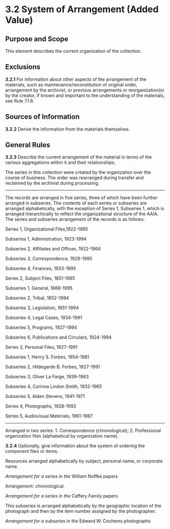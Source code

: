 # 3.2 System of Arrangement (Added Value)

## Purpose and Scope

This element describes the current organization of the collection.

## Exclusions

**3.2.1** For information about other aspects of the arrangement of the materials, such as maintenance/reconstitution of original order, arrangement by the archivist, or previous arrangements or reorganization(s) by the creator, if known and important to the understanding of the materials, see Rule 7.1.8.

## Sources of Information

**3.2.2** Derive the information from the materials themselves.

## General Rules

**3.2.3** Describe the current arrangement of the material in terms of the various aggregations within it and their relationships.

<p class="dacs-example">The series in this collection were created by the organization over the course of business. The order was rearranged during transfer and reclaimed by the archivist during processing.</p>

------------------------

<p class="dacs-example">The records are arranged in five series, three of which have been further arranged in subseries. The contents of each series or subseries are arranged alphabetically, with the exception of Series 1, Subseries 1, which is arranged hierarchically to reflect the organizational structure of the AAIA. The series and subseries arrangement of the records is as follows:</p>

<p class="dacs-example">Series 1, Organizational Files,1922-1995</p>
<p class="dacs-example">Subseries 1, Administration, 1923-1994</p>
<p class="dacs-example">Subseries 2, Affiliates and Offices, 1922-1964</p>
<p class="dacs-example">Subseries 3, Correspondence, 1929-1995</p>
<p class="dacs-example">Subseries 4, Finances, 1933-1995</p>

<p class="dacs-example">Series 2, Subject Files, 1851-1995</p>
<p class="dacs-example">Subseries 1, General, 1868-1995</p>
<p class="dacs-example">Subseries 2, Tribal, 1852-1994</p>
<p class="dacs-example">Subseries 3, Legislation, 1851-1994</p>
<p class="dacs-example">Subseries 4, Legal Cases, 1934-1991</p>
<p class="dacs-example">Subseries 5, Programs, 1927-1994</p>
<p class="dacs-example">Subseries 6, Publications and Circulars, 1924-1994</p>

<p class="dacs-example">Series 3, Personal Files, 1927-1991</p>
<p class="dacs-example">Subseries 1, Henry S. Forbes, 1954-1981</p>
<p class="dacs-example">Subseries 2, Hildegarde B. Forbes, 1927-1991</p>
<p class="dacs-example">Subseries 3, Oliver La Farge, 1939-1963</p>
<p class="dacs-example">Subseries 4, Corinna Lindon Smith, 1932-1965</p>
<p class="dacs-example">Subseries 5, Alden Stevens, 1941-1971</p>

<p class="dacs-example">Series 4, Photographs, 1928-1992</p>
<p class="dacs-example">Series 5, Audiovisual Materials, 1961-1987</p>

------------------------

<p class="dacs-example">Arranged in two series: 1. Correspondence (chronological); 2. Professional organization files (alphabetical by organization name).</p>

**3.2.4** Optionally, give information about the system of ordering the component files or items.

<p class="dacs-example">Resources arranged alphabetically by subject, personal name, or corporate name.</p>
<p class="dacs-example"><em>Arrangement for a series in the</em> William Noffke papers</p>

<p class="dacs-example">Arrangement: chronological.</p>
<p class="dacs-example"><em>Arrangement for a series in the</em> Caffery Family papers</p>

<p class="dacs-example">This subseries is arranged alphabetically by the geographic location of the photograph and then by the item number assigned by the photographer.</p>
<p class="dacs-example"><em>Arrangement for a subseries in the</em> Edward W. Cochems photographs</p>

